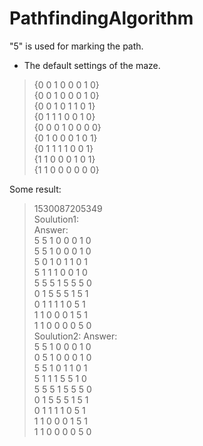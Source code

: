 # PathfindingAlgorithm
"5" is used for marking the path.<br>
* The default settings of the maze.<br>  
>{0 0 1 0 0 0 1 0}<br>
{0 0 1 0 0 0 1 0}<br>
{0 0 1 0 1 1 0 1}<br>
{0 1 1 1 0 0 1 0}<br>
{0 0 0 1 0 0 0 0}<br>
{0 1 0 0 0 1 0 1}<br>
{0 1 1 1 1 0 0 1}<br>
{1 1 0 0 0 1 0 1}<br>
{1 1 0 0 0 0 0 0}<br>

Some result: <br>
>1530087205349<br>
Soulution1:<br>
Answer:<br>
5 5 1 0 0 0 1 0 <br>
5 5 1 0 0 0 1 0 <br>
5 0 1 0 1 1 0 1 <br>
5 1 1 1 0 0 1 0 <br>
5 5 5 1 5 5 5 0 <br>
0 1 5 5 5 1 5 1 <br>
0 1 1 1 1 0 5 1 <br>
1 1 0 0 0 1 5 1 <br>
1 1 0 0 0 0 5 0 <br>
Soulution2:
Answer:<br>
5 5 1 0 0 0 1 0 <br>
0 5 1 0 0 0 1 0 <br>
5 5 1 0 1 1 0 1 <br>
5 1 1 1 5 5 1 0 <br>
5 5 5 1 5 5 5 0 <br>
0 1 5 5 5 1 5 1 <br>
0 1 1 1 1 0 5 1 <br>
1 1 0 0 0 1 5 1 <br>
1 1 0 0 0 0 5 0 <br>
